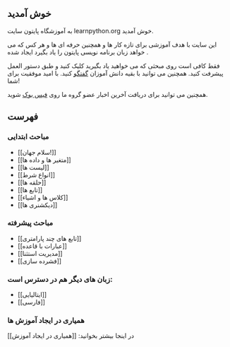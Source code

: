 خوش آمدید
-------

به آموزشگاه پایتون سایت learnpython.org خوش آمدید.

این سایت با هدف آموزشی برای تازه کار ها و همچنین حرفه ای ها و هر کس که می خواهد زبان برنامه نویسی پایتون را یاد بگیرد ایجاد شده .

فقط کافی است روی مبحثی که می خواهید یاد بگیرید کلیک کنید و طبق دستور العمل پیشرفت کنید. همچنین می توانید با بقیه دانش آموزان <a href="#" id="chatty-api-open-btn">گفتگو</a> کنید. با امید موفقیت برای شما!

همچنین می توانید برای دریافت آخرین اخبار عضو گروه ما روی <a href="http://www.facebook.com/groups/180708015327157/">فیس بوک</a> شوید.

فهرست
-----------------

### مباحث ابتدایی

- [[سلام جهان!]]
- [[متغیر ها و داده ها]]
- [[لیست ها]]
- [[انواع شرط]]
- [[حلقه ها]]
- [[تابع ها]]
- [[کلاس ها و  اشیاء]]
- [[دیکشنری ها]]

### مباحث پیشرفته

- [[تابع های چند پارامتری]]
- [[عبارات با قاعده]]
- [[مدیریت استثنا]]
- [[فشرده سازی]]

### زبان های دیگر هم در دسترس است:
- [[ایتالیایی]]
- [[فارسی]]

### همیاری در ایجاد آموزش ها

در اینجا بیشتر بخوانید: [[همیاری در ایجاد آموزش]]


